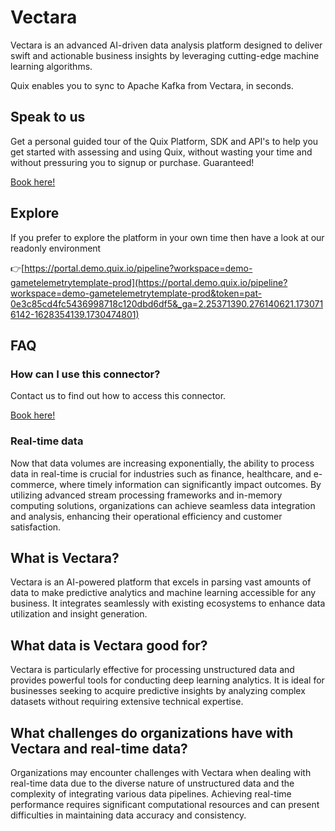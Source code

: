 <!--[tech-name]-->
# Vectara

<!--[blurb-about-tech]-->
Vectara is an advanced AI-driven data analysis platform designed to deliver swift and actionable business insights by leveraging cutting-edge machine learning algorithms.

Quix enables you to sync to Apache Kafka <span id="to_or_from">from</span> <span id="techname">Vectara</span>, in seconds.

## Speak to us

Get a personal guided tour of the Quix Platform, SDK and API's to help you get started with assessing and using Quix, without wasting your time and without pressuring you to signup or purchase. Guaranteed!

[Book here!](https://share.hsforms.com/1iW0TmZzKQMChk0lxd_tGiw4yjw2?__hstc=175542013.19c333c2ae8002be5fbc6a17a447e442.1730474801833.1730474801833.1730716142494.2&__hssc=175542013.2.1730716142494&__hsfp=3927774151)

## Explore

If you prefer to explore the platform in your own time then have a look at our readonly environment

👉[https://portal.demo.quix.io/pipeline?workspace=demo-gametelemetrytemplate-prod](https://portal.demo.quix.io/pipeline?workspace=demo-gametelemetrytemplate-prod&token=pat-0e3c85cd4fc5436998718c120dbd6df5&_ga=2.25371390.276140621.1730716142-1628354139.1730474801)

## FAQ 

### How can I use this connector?

Contact us to find out how to access this connector.

[Book here!](https://share.hsforms.com/1iW0TmZzKQMChk0lxd_tGiw4yjw2?__hstc=175542013.19c333c2ae8002be5fbc6a17a447e442.1730474801833.1730474801833.1730716142494.2&__hssc=175542013.2.1730716142494&__hsfp=3927774151)

### Real-time data

Now that data volumes are increasing exponentially, the ability to process data in real-time is crucial for industries such as finance, healthcare, and e-commerce, where timely information can significantly impact outcomes. By utilizing advanced stream processing frameworks and in-memory computing solutions, organizations can achieve seamless data integration and analysis, enhancing their operational efficiency and customer satisfaction.

## What is <span id="techname">Vectara</span>?

<!--[tech-seo-text]-->
Vectara is an AI-powered platform that excels in parsing vast amounts of data to make predictive analytics and machine learning accessible for any business. It integrates seamlessly with existing ecosystems to enhance data utilization and insight generation.

## What data is <span id="techname">Vectara</span> good for?

<!--[tech-data-seo-text]-->
Vectara is particularly effective for processing unstructured data and provides powerful tools for conducting deep learning analytics. It is ideal for businesses seeking to acquire predictive insights by analyzing complex datasets without requiring extensive technical expertise.

## What challenges do organizations have with <span id="techname">Vectara</span> and real-time data?

<!--[tech-challenges-seo-text]-->
Organizations may encounter challenges with Vectara when dealing with real-time data due to the diverse nature of unstructured data and the complexity of integrating various data pipelines. Achieving real-time performance requires significant computational resources and can present difficulties in maintaining data accuracy and consistency.